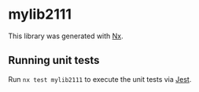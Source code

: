# mylib2111

This library was generated with [Nx](https://nx.dev).

## Running unit tests

Run `nx test mylib2111` to execute the unit tests via [Jest](https://jestjs.io).
